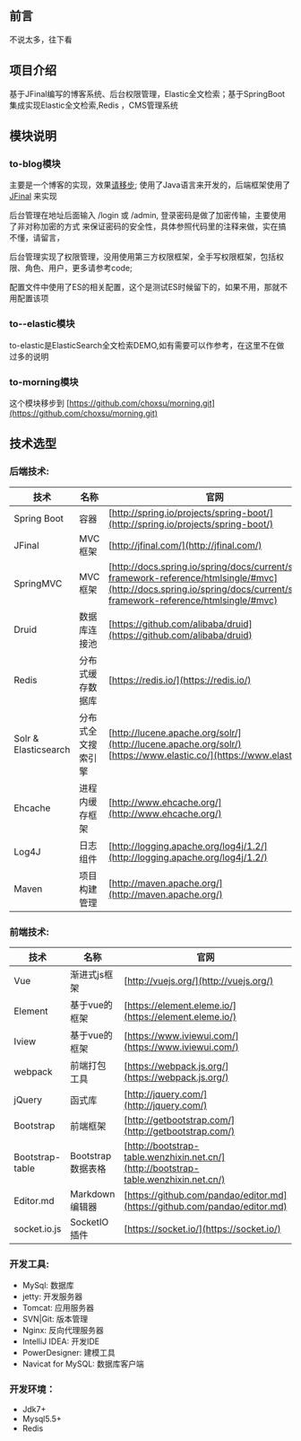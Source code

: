 ## 前言
  不说太多，往下看
## 项目介绍
  基于JFinal编写的博客系统、后台权限管理，Elastic全文检索；基于SpringBoot集成实现Elastic全文检索,Redis ，CMS管理系统
## 模块说明
### to-blog模块
  主要是一个博客的实现，效果[请移步](http://www.styg.site "ChoxSu博客社区"); 使用了Java语言来开发的，后端框架使用了[JFinal](http://jfinal.com) 来实现
    
  后台管理在地址后面输入  /login 或 /admin, 登录密码是做了加密传输，主要使用了非对称加密的方式
  来保证密码的安全性，具体参照代码里的注释来做，实在搞不懂，请留言，
     
  后台管理实现了权限管理，没用使用第三方权限框架，全手写权限框架，包括权限、角色、用户，更多请参考code;
  
  配置文件中使用了ES的相关配置，这个是测试ES时候留下的，如果不用，那就不用配置该项

### to--elastic模块
 to-elastic是ElasticSearch全文检索DEMO,如有需要可以作参考，在这里不在做过多的说明 
### to-morning模块
 这个模块移步到 [https://github.com/choxsu/morning.git](https://github.com/choxsu/morning.git)

## 技术选型

### 后端技术:
技术 | 名称 | 官网
----|------|----
Spring Boot | 容器 |  [http://spring.io/projects/spring-boot/](http://spring.io/projects/spring-boot/)
JFinal | MVC框架  | [http://jfinal.com/](http://jfinal.com/)
SpringMVC | MVC框架  | [http://docs.spring.io/spring/docs/current/spring-framework-reference/htmlsingle/#mvc](http://docs.spring.io/spring/docs/current/spring-framework-reference/htmlsingle/#mvc)
Druid | 数据库连接池  | [https://github.com/alibaba/druid](https://github.com/alibaba/druid)
Redis | 分布式缓存数据库  | [https://redis.io/](https://redis.io/)
Solr & Elasticsearch | 分布式全文搜索引擎  | [http://lucene.apache.org/solr/](http://lucene.apache.org/solr/) [https://www.elastic.co/](https://www.elastic.co/)
Ehcache | 进程内缓存框架  | [http://www.ehcache.org/](http://www.ehcache.org/)
Log4J | 日志组件  | [http://logging.apache.org/log4j/1.2/](http://logging.apache.org/log4j/1.2/)
Maven | 项目构建管理  | [http://maven.apache.org/](http://maven.apache.org/)
### 前端技术:
技术 | 名称 | 官网
----|------|----
Vue | 渐进式js框架  | [http://vuejs.org/](http://vuejs.org/)
Element | 基于vue的框架  | [https://element.eleme.io/](https://element.eleme.io/)
Iview | 基于vue的框架  | [https://www.iviewui.com/](https://www.iviewui.com/)
webpack |前端打包工具  | [https://webpack.js.org/](https://webpack.js.org/)
jQuery | 函式库  | [http://jquery.com/](http://jquery.com/)
Bootstrap | 前端框架  | [http://getbootstrap.com/](http://getbootstrap.com/)
Bootstrap-table | Bootstrap数据表格  | [http://bootstrap-table.wenzhixin.net.cn/](http://bootstrap-table.wenzhixin.net.cn/)
Editor.md | Markdown编辑器  | [https://github.com/pandao/editor.md](https://github.com/pandao/editor.md)
socket.io.js | SocketIO插件  | [https://socket.io/](https://socket.io/)

### 开发工具:
- MySql: 数据库
- jetty: 开发服务器
- Tomcat: 应用服务器
- SVN|Git: 版本管理
- Nginx: 反向代理服务器
- IntelliJ IDEA: 开发IDE
- PowerDesigner: 建模工具
- Navicat for MySQL: 数据库客户端

### 开发环境：
- Jdk7+
- Mysql5.5+
- Redis



